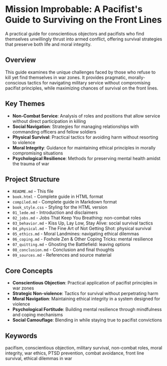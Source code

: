 # Mission Improbable: A Pacifist's Guide to Surviving on the Front Lines

A practical guide for conscientious objectors and pacifists who find themselves unwillingly thrust into armed conflict, offering survival strategies that preserve both life and moral integrity.

## Overview

This guide examines the unique challenges faced by those who refuse to kill yet find themselves in war zones. It provides pragmatic, morally-conscious tactics for navigating military service without compromising pacifist principles, while maximizing chances of survival on the front lines.

## Key Themes

- **Non-Combat Service**: Analysis of roles and positions that allow service without direct participation in killing
- **Social Navigation**: Strategies for managing relationships with commanding officers and fellow soldiers
- **Physical Survival**: Practical tactics for avoiding harm without resorting to violence
- **Moral Integrity**: Guidance for maintaining ethical principles in morally compromising situations
- **Psychological Resilience**: Methods for preserving mental health amidst the trauma of war

## Project Structure

- `README.md` - This file
- `book.html` - Complete guide in HTML format
- `compiled.md` - Complete guide in Markdown format
- `book_style.css` - Styling for the HTML version
- `01_lede.md` - Introduction and disclaimers
- `02_jobs.md` - Jobs That Keep You Breathing: non-combat roles
- `03_behavior.md` - Kiss Up, Lay Low, Stay Alive: social survival tactics
- `04_physical.md` - The Fine Art of Not Getting Shot: physical survival
- `05_ethics.md` - Moral Landmines: navigating ethical dilemmas
- `06_coping.md` - Foxhole Zen & Other Coping Tricks: mental resilience
- `07_quitting.md` - Ghosting the Battlefield: leaving options
- `08_conclusion.md` - Conclusion and final thoughts
- `09_sources.md` - References and source material

## Core Concepts

- **Conscientious Objection**: Practical application of pacifist principles in war zones
- **Strategic Non-violence**: Tactics for survival without perpetrating harm
- **Moral Navigation**: Maintaining ethical integrity in a system designed for violence
- **Psychological Fortitude**: Building mental resilience through mindfulness and coping mechanisms
- **Social Camouflage**: Blending in while staying true to pacifist convictions

## Keywords

pacifism, conscientious objection, military survival, non-combat roles, moral integrity, war ethics, PTSD prevention, combat avoidance, front line survival, ethical dilemmas in war
